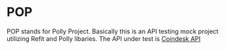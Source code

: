 # POP

<p>POP stands for Polly Project. Basically this is an API testing mock project utilizing Refit and Polly libaries.
The API under test is <a href="https://api.coindesk.com/">Coindesk API</a></p>

